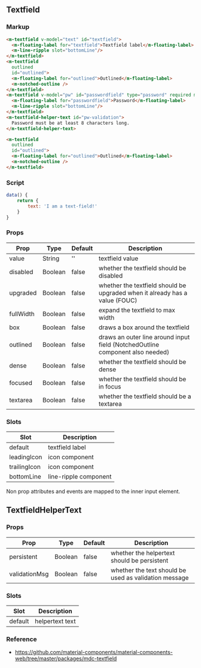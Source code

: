 ## Textfield

### Markup

```html
<m-textfield v-model="text" id="textfield">
  <m-floating-label for="textfield">Textfield label</m-floating-label>
  <m-line-ripple slot="bottomLine"/>
</m-textfield>
<m-textfield
  outlined
  id="outlined">
  <m-floating-label for="outlined">Outlined</m-floating-label>
  <m-notched-outline />
</m-textfield>
<m-textfield v-model="pw" id="passwordfield" type="password" required minlength="8" aria-controls="pw-validation">
  <m-floating-label for="passwordfield">Password</m-floating-label>
  <m-line-ripple slot="bottomLine"/>
</m-textfield>
<m-textfield-helper-text id="pw-validation">
  Password must be at least 8 characters long.
</m-textfield-helper-text>

<m-textfield
  outlined
  id="outlined">
  <m-floating-label for="outlined">Outlined</m-floating-label>
  <m-notched-outline />
</m-textfield>
```

### Script

```javascript
data() {
    return {
        text: 'I am a text-field!'
    }
}
```

### Props

| Prop | Type | Default | Description |
|------|------|---------|-------------|
| value | String | '' | textfield value |
| disabled | Boolean | false |  whether the textfield should be disabled |
| upgraded | Boolean | false | whether the textfield should be upgraded when it already has a value (FOUC) |
| fullWidth | Boolean | false | expand the textfield to max width |
| box | Boolean | false | draws a box around the textfield |
| outlined | Boolean | false | draws an outer line around input field (NotchedOutline component also needed)|
| dense | Boolean | false | whether the textfield should be dense |
| focused | Boolean | false | whether the textfield should be in focus |
| textarea | Boolean | false | whether the textfield should be a textarea |

### Slots

| Slot | Description |
|------|-------------|
| default | textfield label |
| leadingIcon | icon component |
| trailingIcon | icon component |
| bottomLine | line-ripple component |

Non prop attributes and events are mapped to the inner input element.

## TextfieldHelperText

### Props

| Prop | Type | Default | Description |
|------|------|---------|-------------|
| persistent | Boolean | false | whether the helpertext should be persistent |
| validationMsg | Boolean | false | whether the text should be used as validation message |

### Slots

| Slot | Description |
|------|-------------|
| default | helpertext text |

### Reference

- https://github.com/material-components/material-components-web/tree/master/packages/mdc-textfield
